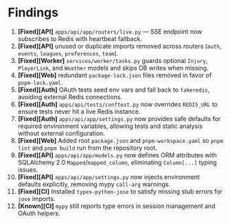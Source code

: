 # Findings

1. **[Fixed][API]** `apps/api/app/routers/live.py` — SSE endpoint now subscribes to Redis with heartbeat fallback.
2. **[Fixed][API]** unused or duplicate imports removed across routers (`auth`, `events`, `leagues`, `preferences`, `team`).
3. **[Fixed][Worker]** `services/worker/tasks.py` guards optional `Injury`, `PlayerLink`, and `Weather` models and skips DB writes when missing.
4. **[Fixed][Web]** redundant `package-lock.json` files removed in favor of `pnpm-lock.yaml`.
5. **[Fixed][Auth]** OAuth tests seed env vars and fall back to `fakeredis`, avoiding external Redis connections.
6. **[Fixed][Auth]** `apps/api/tests/conftest.py` now overrides `REDIS_URL` to ensure tests never hit a live Redis instance.
7. **[Fixed][Auth]** `apps/api/app/settings.py` now provides safe defaults for required environment variables, allowing tests and static analysis without external configuration.
8. **[Fixed][Web]** Added root `package.json` and `pnpm-workspace.yaml` so `pnpm lint` and `pnpm build` run from the repository root.
9. **[Fixed][API]** `apps/api/app/models.py` now defines ORM attributes with SQLAlchemy 2.0 `Mapped`/`mapped_column`, eliminating `Column[...]` typing issues.
10. **[Fixed][API]** `apps/api/app/settings.py` now injects environment defaults explicitly, removing mypy `call-arg` warnings.
11. **[Fixed][CI]** Installed `types-python-jose` to satisfy missing stub errors for `jose` imports.
12. **[Known][CI]** `mypy` still reports type errors in session management and OAuth helpers.